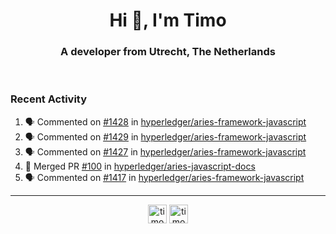 <h1 align="center">Hi 👋, I'm Timo</h1>
<h3 align="center">A developer from Utrecht, The Netherlands</h3>
<br/>
<!-- https://github.com/rahuldkjain/github-profile-readme-generator --!>

<!--  <p align="left"><img src="https://github-readme-stats.vercel.app/api?username=timoglastra&show_icons=true&count_private=true&" alt="timoglastra" /></p> --!>

<!--
Github language stats
<p align="left"><img src="https://github-readme-stats.vercel.app/api/top-langs/?username=timoglastra&layout=compact" alt="timoglastra" /><p>
-->

<!-- Codestats language stats -->
<!-- <p align="left"><img src="https://codestats-readme.vercel.app/api/top-langs/?username=timoglastra&layout=compact&language_count=12" alt="timoglastra" /><p>    --!>
  
<h3>Recent Activity</h3>

<!--START_SECTION:activity-->
1. 🗣 Commented on [#1428](https://github.com/hyperledger/aries-framework-javascript/issues/1428) in [hyperledger/aries-framework-javascript](https://github.com/hyperledger/aries-framework-javascript)
2. 🗣 Commented on [#1429](https://github.com/hyperledger/aries-framework-javascript/issues/1429) in [hyperledger/aries-framework-javascript](https://github.com/hyperledger/aries-framework-javascript)
3. 🗣 Commented on [#1427](https://github.com/hyperledger/aries-framework-javascript/issues/1427) in [hyperledger/aries-framework-javascript](https://github.com/hyperledger/aries-framework-javascript)
4. 🎉 Merged PR [#100](https://github.com/hyperledger/aries-javascript-docs/pull/100) in [hyperledger/aries-javascript-docs](https://github.com/hyperledger/aries-javascript-docs)
5. 🗣 Commented on [#1417](https://github.com/hyperledger/aries-framework-javascript/issues/1417) in [hyperledger/aries-framework-javascript](https://github.com/hyperledger/aries-framework-javascript)
<!--END_SECTION:activity-->

---

<p align="center">
<a href="https://twitter.com/timoglastra" target="blank"><img align="center" src="https://cdn.jsdelivr.net/npm/simple-icons@3.0.1/icons/twitter.svg" alt="timoglastra" height="30" width="30" /></a>
<a href="https://linkedin.com/in/timoglastra" target="blank"><img align="center" src="https://cdn.jsdelivr.net/npm/simple-icons@3.0.1/icons/linkedin.svg" alt="timoglastra" height="30" width="30" /></a>
</p>



